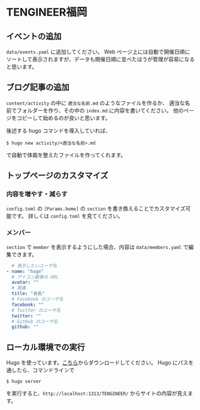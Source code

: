 # TENGINEER福岡

## イベントの追加

`data/events.yaml` に追加してください。
Web ページ上には自動で開催日順にソートして表示されますが、データも開催日順に並べたほうが管理が容易になると思います。

## ブログ記事の追加

`content/activity` の中に `適当な名前.md` のようなファイルを作るか、
適当な名前でフォルダーを作り、その中の `index.md` に内容を書いてください。
他のページをコピーして始めるのが良いと思います。

後述する hugo コマンドを導入していれば、

```shell
$ hugo new activity/<適当な名前>.md
```

で自動で体裁を整えたファイルを作ってくれます。

## トップページのカスタマイズ

### 内容を増やす・減らす

`config.toml` の `[Params.home]` の `section` を書き換えることでカスタマイズ可能です。
詳しくは `config.toml` を見てください。

### メンバー

`section` で `member` を表示するようにした場合、内容は `data/members.yaml` で編集できます。

```yaml
  # 表示したいユーザ名
- name: "hoge"
  # アイコン画像の URL
  avatar: ""
  # 肩書
  title: "会長"
  # Facebook のユーザ名
  facebook: ""
  # Twitter のユーザ名
  twitter: ""
  # GitHub のユーザ名
  github: ""
```

## ローカル環境での実行

Hugo を使っています。[こちら](https://gohugo.io/)からダウンロードしてください。
Hugo にパスを通したら、コマンドラインで

```shell
$ hugo server
```

を実行すると、`http://localhost:1313/TENGINEER/` からサイトの内容が見えます。
